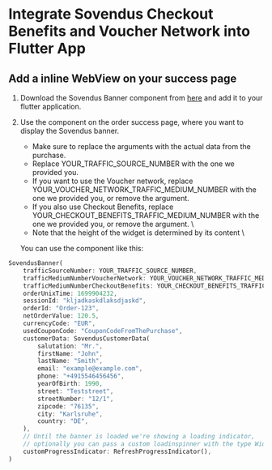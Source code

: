 # Integrate Sovendus Checkout Benefits and Voucher Network into Flutter App

## Add a inline WebView on your success page
1. Download the Sovendus Banner component from [here](https://raw.githubusercontent.com/Sovendus-GmbH/Sovendus-Voucher-Network-and-Checkout-Benefits-Documentation-for-Flutter-Apps/main/sovendus_banner.dart) and add it to your flutter application.
2. Use the component on the order success page, where you want to display the Sovendus banner. 
    - Make sure to replace the arguments with the actual data from the purchase. 
    - Replace YOUR_TRAFFIC_SOURCE_NUMBER with the one we provided you. 
    - If you want to use the Voucher network, replace YOUR_VOUCHER_NETWORK_TRAFFIC_MEDIUM_NUMBER with the one we provided you, or remove the argument.
    - If you also use Checkout Benefits, replace YOUR_CHECKOUT_BENEFITS_TRAFFIC_MEDIUM_NUMBER with the one we provided you, or remove the argument. \
    - Note that the height of the widget is determined by its content \

    You can use the component like this:
```dart 
SovendusBanner(
    trafficSourceNumber: YOUR_TRAFFIC_SOURCE_NUMBER,
    trafficMediumNumberVoucherNetwork: YOUR_VOUCHER_NETWORK_TRAFFIC_MEDIUM_NUMBER,
    trafficMediumNumberCheckoutBenefits: YOUR_CHECKOUT_BENEFITS_TRAFFIC_MEDIUM_NUMBER,
    orderUnixTime: 1699904232,
    sessionId: "kljadkaskdlaksdjaskd",
    orderId: "Order-123",
    netOrderValue: 120.5,
    currencyCode: "EUR",
    usedCouponCode: "CouponCodeFromThePurchase",
    customerData: SovendusCustomerData(
        salutation: "Mr.",
        firstName: "John",
        lastName: "Smith",
        email: "example@example.com",
        phone: "+4915546456456",
        yearOfBirth: 1990,
        street: "Teststreet",
        streetNumber: "12/1",
        zipcode: "76135",
        city: "Karlsruhe",
        country: "DE",
    ),
    // Until the banner is loaded we're showing a loading indicator, 
    // optionally you can pass a custom loadinspinner with the type Widget  
    customProgressIndicator: RefreshProgressIndicator(),
)
```